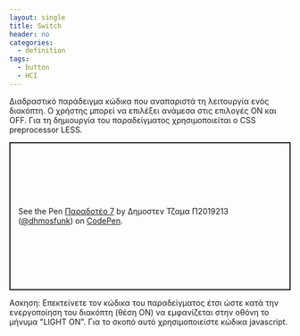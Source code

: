 ```yaml
---
layout: single
title: Switch
header: no
categories:
  - definition
tags:
  - button
  - HCI
---
```


Διαδραστικό παράδειγμα κώδικα που αναπαριστά τη λειτουργία ενός διακόπτη. Ο χρήστης μπορεί να επιλέξει ανάμεσα στις επιλογές ON και OFF. Για τη δημιουργία του παραδείγματος χρησιμοποιείται ο CSS preprocessor LESS.

<p class="codepen" data-height="265" data-theme-id="light" data-default-tab="css,result" data-user="dhmosfunk" data-slug-hash="ZEpzGpB" style="height: 265px; box-sizing: border-box; display: flex; align-items: center; justify-content: center; border: 2px solid; margin: 1em 0; padding: 1em;" data-pen-title="Παραδοτέο 7">
  <span>See the Pen <a href="https://codepen.io/dhmosfunk/pen/ZEpzGpB">
  Παραδοτέο 7</a> by Δημοστεν Τζαμα Π2019213 (<a href="https://codepen.io/dhmosfunk">@dhmosfunk</a>)
  on <a href="https://codepen.io">CodePen</a>.</span>
</p>
<script async src="https://static.codepen.io/assets/embed/ei.js"></script>

Ασκηση: Επεκτείνετε τον κώδικα του παραδείγματος έτσι ώστε κατά την ενεργοποίηση του διακόπτη (θέση ON) να εμφανίζεται στην οθόνη το μήνυμα "LIGHT ON". Για το σκοπό αυτό χρησιμοποιείστε κώδικα javascript.
